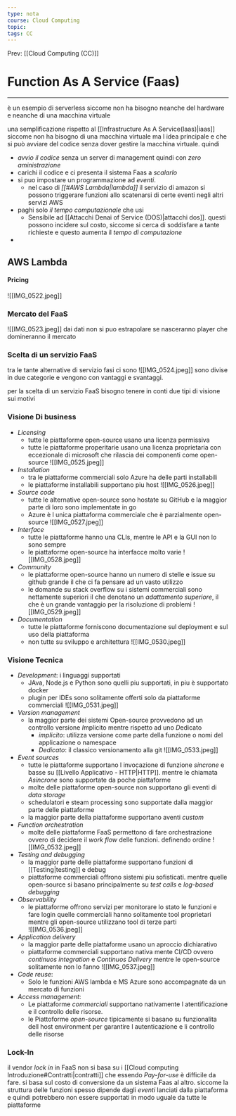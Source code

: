 ```yaml
---
type: nota
course: Cloud Computing
topic: 
tags: CC
---
```


Prev: [[Cloud Computing (CC)]]

# Function As A Service (Faas)
---
è un esempio di serverless siccome non ha bisogno neanche del hardware e neanche di una macchina virtuale


una semplificazione rispetto al [[Infrastructure As A Service(Iaas)|iaas]] siccome non ha bisogno di una macchina virtuale ma l idea principale e che si può avviare del codice senza dover gestire la macchina virtuale. quindi
- _avvio il codice_ senza un server di management quindi con _zero aministrazione_
- carichi il codice e ci presenta il sistema Faas a _scalarlo_
- si puo impostare un programmazione ad _eventi_. 
	- nel caso di _[[#AWS Lambda|lambda]]_ il servizio di amazon si possono triggerare funzioni allo scatenarsi di certe eventi negli altri servizi AWS
- paghi solo _il tempo computazionale_ che usi  
	- Sensibile ad [[Attacchi Denai of Service (DOS)|attacchi dos]]. questi possono incidere sul costo, siccome si cerca di soddisfare a tante richieste e questo aumenta il _tempo di computazione_
-  


## AWS Lambda

#### Pricing
![[IMG_0522.jpeg]]

### Mercato del FaaS
![[IMG_0523.jpeg]]
dai dati non si puo estrapolare se nasceranno player che domineranno il mercato 


### Scelta di un servizio FaaS
tra le tante alternative di servizio fasi ci sono 
![[IMG_0524.jpeg]]
sono divise in due categorie e vengono con vantaggi e svantaggi.

per la scelta di un servizio FaaS bisogno tenere in conti due tipi di visione sui motivi 
### Visione Di business

- _Licensing_
	- tutte le piattaforme open-source usano una licenza permissiva 
	- tutte le piattaforme properitarie usano una licenza proprietaria con eccezionale di microsoft che rilascia dei componenti come open-source
![[IMG_0525.jpeg]]
- _Installation_
	- tra le piattaforme commerciali solo Azure ha delle parti installabili
	- le piattaforme installabili supportano piu host 
![[IMG_0526.jpeg]]
- _Source code_
	- tutte le alternative open-source sono hostate su GitHub e la maggior parte di loro sono implementate in go
	- Azure è l unica piattaforma commerciale che è parzialmente open-source 
![[IMG_0527.jpeg]]
- _Interface_
	- tutte le piattaforme hanno una CLIs, mentre le API e la GUI non lo sono sempre
	- le piattaforme open-source ha interfacce molto varie
![[IMG_0528.jpeg]]
- _Community_
	- le piattaforme open-source hanno un numero di stelle e issue su github grande il che ci fa pensare ad un vasto utilizzo
	- le domande su stack overflow su i sistemi commerciali sono nettamente superiori il che denotano un _adattamento superiore_, il che è un grande vantaggio per la risoluzione di problemi
![[IMG_0529.jpeg]]
- _Documentation_
	- tutte le piattaforme forniscono documentazione sul deployment e sul uso della piattaforma
	- non tutte su sviluppo e architettura 
![[IMG_0530.jpeg]]

### Visione Tecnica
- _Development_: i linguaggi supportati
	- JAva, Node.js e Python sono quelli piu supportati, in piu è supportato docker
	- plugin per IDEs sono solitamente offerti solo da piattaforme commerciali
![[IMG_0531.jpeg]]
- _Version management_
	- la maggior parte dei sistemi Open-source provvedono ad un controllo versione *I*mplicito mentre rispetto ad uno *D*edicato
		- _implicito_: utilizza versione come parte della funzione o nomi del applicazione o namespace 
		-  _Dedicato_: il classico versionamento alla git
![[IMG_0533.jpeg]]
- _Event sources_
	- tutte le piattaforme supportano l invocazione di funzione _sincrone_ e basse su [[Livello Applicativo - HTTP|HTTP]]. mentre le chiamata _Asincrone_ sono supportate da poche piattaforme
	- molte delle piattaforme open-source non supportano gli eventi di _data storage_
	- schedulatori e steam processing sono supportate dalla maggior parte delle piattaforme 
	- la maggior parte della piattaforme supportano aventi _custom_
- _Function orchestration_
	- molte delle piattaforme FaaS permettono di fare orchestrazione ovvero di decidere il _work flow_ delle funzioni. definendo ordine 
![[IMG_0532.jpeg]]
- _Testing and debugging_
	- la maggior parte delle piattaforme supportano funzioni di [[Testing|testing]] e debug
	- piattaforme commerciali offrono sistemi piu sofisticati. mentre quelle open-source si basano principalmente su _test calls_ e _log-based debugging_
- _Observability_
	- le piattaforme offrono servizi per monitorare lo stato le funzioni e fare login quelle commerciali hanno solitamente tool proprietari mentre gli open-source utilizzano tool di terze parti  
![[IMG_0536.jpeg]]
- _Application delivery_
	- la maggior parte delle piattaforme usano un aproccio dichiarativo
	- piattaforme commerciali supportano nativa mente CI/CD ovvero _continuos integration_ e _Continuos Delivery_ mentre le open-source solitamente non lo fanno
![[IMG_0537.jpeg]]
- _Code reuse_:
	- Solo le funzioni AWS lambda e MS Azure  sono accompagnate da un mercato di funzioni 
- _Access management_:
	- Le piattaforme _commerciali_ supportano nativamente l atentificazione e il controllo delle risorse.
	- le Piattoforme _open-source_ tipicamente si basano su funzionalita dell host environment per garantire l autenticazione e li controllo delle risorse




### Lock-In
il vendor _lock in_ in FaaS non si basa su i [[Cloud computing Introduzione#Contratti|contratti]] che essendo _Pay-for-use_ è difficile da fare. si basa sul costo di conversione da un sistema Faas al altro. siccome la struttura delle funzioni spesso dipende dagli _eventi_ lanciati dalla piattaforma e quindi potrebbero non essere supportati in modo uguale da tutte le piattaforme 